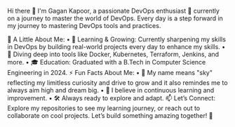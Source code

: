 
Hi there 👋 I'm Gagan Kapoor, a passionate DevOps enthusiast 🚀 currently on a journey to master the world of DevOps. Every day is a step forward in my journey to mastering DevOps tools and practices.

🌟 A Little About Me:
• 🌱 Learning & Growing: Currently sharpening my skills in DevOps by building real-world projects every day to enhance my skills.
• 🔨 Diving deep into tools like Docker, Kubernetes, Terraform, Jenkins, and more.
• 🎓 Education: Graduated with a B.Tech in Computer Science Engineering in 2024.
⚡ Fun Facts About Me:
• 🌌 My name means "sky" reflecting my limitless curiosity and drive to grow and it also remindes me to always aim high and dream big. 
• 🎯 I believe in continuous learning and improvement.
• 🛠️ Always ready to explore and adapt.
📫 Let’s Connect:
Explore my repositories to see my learning journey, or reach out to collaborate on cool projects.
   Let’s build something amazing together! 🚀
